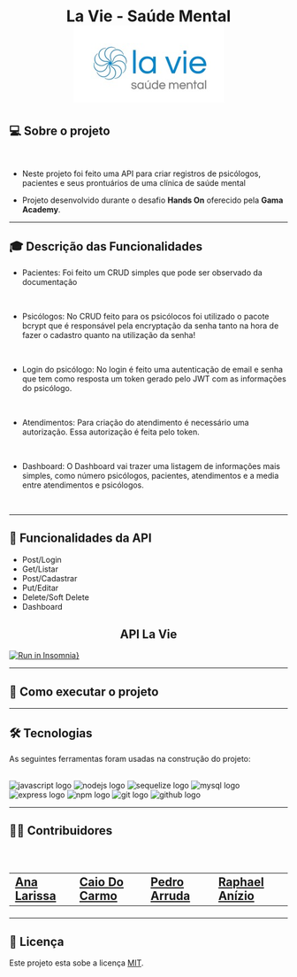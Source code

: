 <h1 align=center> La Vie - Saúde Mental </hi> <br>

<img src="./docs/Logo LaVie.jpeg" alt="Logo da Clínica">

## 💻 Sobre o projeto 
<br>

 - Neste projeto foi feito uma API para criar registros de psicólogos, pacientes e seus prontuários de uma clínica de saúde mental

 - Projeto desenvolvido durante o desafio **Hands On** oferecido pela **Gama Academy**.

---

##  :mortar_board:  Descrição das Funcionalidades

- Pacientes:
Foi feito um CRUD simples que pode ser observado da documentação
<br>

- Psicólogos:
No CRUD feito para os psicólocos foi utilizado o pacote bcrypt que é responsável pela encryptação da senha tanto na hora de fazer  o cadastro  quanto na utilização da senha!
<br>

- Login do psicólogo:
No login é feito uma autenticação de email e senha que tem como resposta um token gerado pelo JWT com as informações do psicólogo.
<br>

- Atendimentos:
Para criação do atendimento é necessário uma autorização. Essa autorização é feita pelo token.
<br>

- Dashboard:
O Dashboard vai trazer uma listagem de  informações mais simples, como número psicólogos, pacientes, atendimentos e a media entre atendimentos e psicólogos.
<br>

---

## :file_folder: Funcionalidades da API  

  - Post/Login
  - Get/Listar
  - Post/Cadastrar
  - Put/Editar
  - Delete/Soft Delete
  - Dashboard

   <h2 align=center> <a src="./" > API La Vie</a>  </h2>

[![Run in Insomnia}](https://insomnia.rest/images/run.svg)](https://insomnia.rest/run/?label=La-Vie&uri=https%3A%2F%2Fgithub.com%2Fannalare%2Fla-vie%2Fblob%2Fmain%2Fdocs%2Finsomnia.json)

---

## 🚀 Como executar o projeto

---

## 🛠 Tecnologias

As seguintes ferramentas foram usadas na construção do projeto:
<br><br>

<div align="left">
  <img src="https://cdn.jsdelivr.net/gh/devicons/devicon/icons/javascript/javascript-original.svg" height="40" width="52" alt="javascript logo"  />
  <img src="https://cdn.jsdelivr.net/gh/devicons/devicon/icons/nodejs/nodejs-original.svg" height="40" width="52" alt="nodejs logo"  />
  <img src="https://cdn.jsdelivr.net/gh/devicons/devicon/icons/sequelize/sequelize-original.svg" height="40" width="52" alt="sequelize logo"  />
  <img src="https://cdn.jsdelivr.net/gh/devicons/devicon/icons/mysql/mysql-original.svg" height="40" width="52" alt="mysql logo"  />
  <img src="https://cdn.jsdelivr.net/gh/devicons/devicon/icons/express/express-original.svg" height="40" width="52" alt="express logo"  />
  <img src="https://cdn.jsdelivr.net/gh/devicons/devicon/icons/npm/npm-original-wordmark.svg" height="40" width="52" alt="npm logo"  />
  <img src="https://cdn.jsdelivr.net/gh/devicons/devicon/icons/git/git-original.svg" height="40" width="52" alt="git logo"  />
  <img src="https://cdn.jsdelivr.net/gh/devicons/devicon/icons/github/github-original.svg" height="40" width="52" alt="github logo"  />
</div>

---

<h2> 👨‍💻 Contribuidores </h2><br> 

<h2>
<table align=center>
  <tr>

   <td> <a href="https://www.linkedin.com/in/annalare/"> Ana Larissa </a>
   </td>
   <td> <a href="https://www.linkedin.com/in/caiodocarmo/"> Caio Do Carmo </a>
   </td>
    <td> <a href="https://www.linkedin.com/in/peh-arruda/"> Pedro Arruda </a>
   </td>
    <td> <a href="https://www.linkedin.com/in/raphael-anizio-da-silva-0173211b8/"> Raphael Anízio </a>
   </td>
   
  </tr>
</table> </h2>

---

## 📝 Licença

Este projeto esta sobe a licença [MIT](./LICENSE).